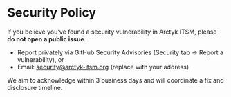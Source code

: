 # Security Policy

If you believe you’ve found a security vulnerability in Arctyk ITSM, please **do not open a public issue**.

- Report privately via GitHub Security Advisories (Security tab → Report a vulnerability), or
- Email: security@arctyk-itsm.org (replace with your address)

We aim to acknowledge within 3 business days and will coordinate a fix and disclosure timeline.
